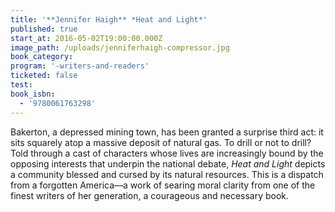 ```yaml
---
title: '**Jennifer Haigh** *Heat and Light*'
published: true
start_at: 2016-05-02T19:00:00.000Z
image_path: /uploads/jenniferhaigh-compressor.jpg
book_category:
program: '-writers-and-readers'
ticketed: false
test:
book_isbn:
  - '9780061763298'
---
```



Bakerton, a depressed mining town, has been granted a surprise third act: it sits squarely atop a massive deposit of natural gas. To drill or not to drill?Told through a cast of characters whose lives are increasingly bound by the opposing interests that underpin the national debate, *Heat and Light* depicts a community blessed and cursed by its natural resources. This is a dispatch from a forgotten America—a work of searing moral clarity from one of the finest writers of her generation, a courageous and necessary book.